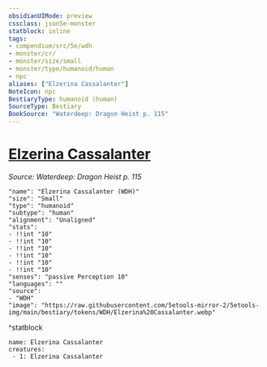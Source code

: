 ```yaml
---
obsidianUIMode: preview
cssclass: json5e-monster
statblock: inline
tags:
- compendium/src/5e/wdh
- monster/cr/
- monster/size/small
- monster/type/humanoid/human
- npc
aliases: ["Elzerina Cassalanter"]
NoteIcon: npc
BestiaryType: humanoid (human)
SourceType: Bestiary
BookSource: "Waterdeep: Dragon Heist p. 115"
---
```

# [Elzerina Cassalanter](2-Mechanics/CLI/bestiary/npc/elzerina-cassalanter-wdh.md)
*Source: Waterdeep: Dragon Heist p. 115*  

```statblock
"name": "Elzerina Cassalanter (WDH)"
"size": "Small"
"type": "humanoid"
"subtype": "human"
"alignment": "Unaligned"
"stats":
- !!int "10"
- !!int "10"
- !!int "10"
- !!int "10"
- !!int "10"
- !!int "10"
"senses": "passive Perception 10"
"languages": ""
"source":
- "WDH"
"image": "https://raw.githubusercontent.com/5etools-mirror-2/5etools-img/main/bestiary/tokens/WDH/Elzerina%20Cassalanter.webp"
```
^statblock

```encounter-table
name: Elzerina Cassalanter
creatures:
 - 1: Elzerina Cassalanter
```